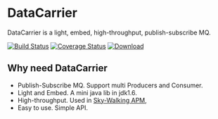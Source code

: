 # DataCarrier
DataCarrier is a light, embed, high-throughput, publish-subscribe MQ.

[![Build Status](https://travis-ci.org/wu-sheng/DataCarrier.svg?branch=master)](https://travis-ci.org/wu-sheng/DataCarrier)
[![Coverage Status](https://coveralls.io/repos/github/wu-sheng/DataCarrier/badge.svg?branch=master)](https://coveralls.io/github/wu-sheng/DataCarrier?branch=master)
[![Download](https://api.bintray.com/packages/wu-sheng/DataCarrier/DataCarrier/images/download.svg) ](https://bintray.com/wu-sheng/DataCarrier/DataCarrier/_latestVersion)

## Why need DataCarrier
- Publish-Subscribe MQ. Support multi Producers and Consumer.
- Light and Embed. A mini java lib in jdk1.6.
- High-throughput. Used in [Sky-Walking APM](https://github.com/wu-sheng/sky-walking),
- Easy to use. Simple API.

